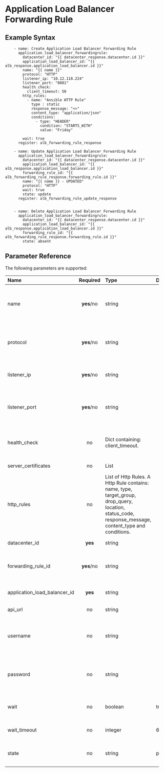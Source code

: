 # Application Load Balancer Forwarding Rule

## Example Syntax

```text
    - name: Create Application Load Balancer Forwarding Rule
      application_load_balancer_forwardingrule:
        datacenter_id: "{{ datacenter_response.datacenter.id }}"
        application_load_balancer_id: "{{ alb_response.application_load_balancer.id }}"
        name: "{{ name }}"
        protocol: "HTTP"
        listener_ip: "10.12.118.224"
        listener_port: "8081"
        health_check:
          client_timeout: 50
        http_rules:
          - name: "Ansible HTTP Rule"
            type : static
            response_message: "<>"
            content_type: "application/json"
            conditions:
              - type: "HEADER"
                condition: "STARTS_WITH"
                value: "Friday"

        wait: true
      register: alb_forwarding_rule_response

    - name: Update Application Load Balancer Forwarding Rule
      application_load_balancer_forwardingrule:
        datacenter_id: "{{ datacenter_response.datacenter.id }}"
        application_load_balancer_id: "{{ alb_response.application_load_balancer.id }}"
        forwarding_rule_id: "{{ alb_forwarding_rule_response.forwarding_rule.id }}"
        name: "{{ name }} - UPDATED"
        protocol: "HTTP"
        wait: true
        state: update
      register: alb_forwarding_rule_update_response


    - name: Delete Application Load Balancer Forwarding Rule
      application_load_balancer_forwardingrule:
        datacenter_id: "{{ datacenter_response.datacenter.id }}"
        application_load_balancer_id: "{{ alb_response.application_load_balancer.id }}"
        forwarding_rule_id: "{{ alb_forwarding_rule_response.forwarding_rule.id }}"
        state: absent
```

## Parameter Reference

The following parameters are supported:

| Name | Required | Type | Default | Description |
| :--- | :---: | :--- | :--- | :--- |
| name | **yes**/no | string |  | The name of the Application Load Balancer forwarding rule. Required only for state = 'present'. |
| protocol |  **yes**/no | string |  | Protocol of the balancing. Accepted value: "TCP". Required only for state = 'present'. |
| listener_ip |  **yes**/no | string |  | Listening IP. (inbound) Required only for state = 'present'.|
| listener_port | **yes**/no  | string |  | Listening port number. (inbound) (range: 1 to 65535). Required only for state = 'present'. |
| health_check | no | Dict containing: client_timeout. |  | Health check attributes for Application Load Balancer forwarding rule. |
| server_certificates | no | List |  | List of the server certificates. |
| http_rules | no | List of Http Rules. A Http Rule contains: name, type, target_group, drop_query, location, status_code, response_message, content_type and conditions. |  | Health check attributes for Application Load Balancer forwarding rule. |
| datacenter_id | **yes**| string |  | The ID of the datacenter. |
| forwarding_rule_id |**yes**/no | string |  | The ID of the Forwarding Rule. Required when state = 'update' or state = 'absent'. |
| application_load_balancer_id | **yes**| string |  | The ID of the Application Load Balancer. |
| api\_url | no | string |  | The Ionos API base URL. |
| username | no | string |  | The Ionos username. Overrides the IONOS\_USERNAME environement variable. |
| password | no | string |  | The Ionos password. Overrides the IONOS\_PASSWORD environement variable. |
| wait | no | boolean | true | Wait for the operation to complete before continuing. |
| wait\_timeout | no | integer | 600 | The number of seconds until the wait ends. |
| state | no | string | present | Indicate desired state of the resource: **present**, absent, update |

